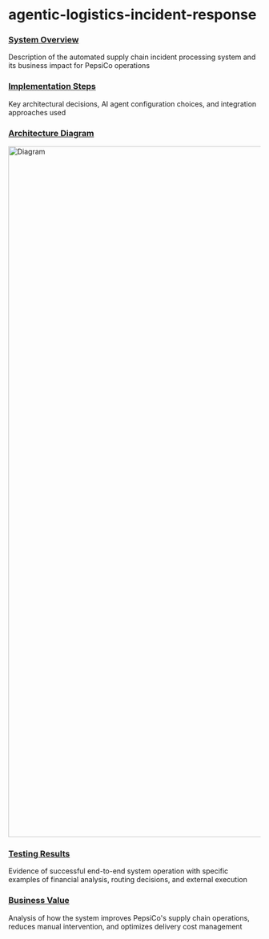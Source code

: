# agentic-logistics-incident-response

### <ins>System Overview</ins><br/>
Description of the automated supply chain incident processing system and its business impact for PepsiCo operations
### <ins>Implementation Steps</ins><br/>
Key architectural decisions, AI agent configuration choices, and integration approaches used
### <ins>Architecture Diagram</ins><br/>
<img width="1986" height="1381" alt="Diagram" src="https://github.com/user-attachments/assets/99cef248-10f7-45d4-95bf-1c54a5c79c02" /><br/>
### <ins>Testing Results</ins><br/>
Evidence of successful end-to-end system operation with specific examples of financial analysis, routing decisions, and external execution
### <ins>Business Value</ins><br/>
Analysis of how the system improves PepsiCo's supply chain operations, reduces manual intervention, and optimizes delivery cost management

